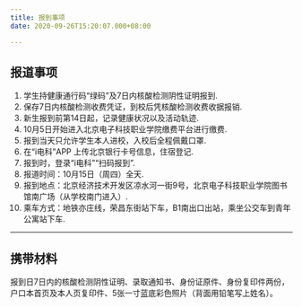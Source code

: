 ```yaml
---
title: 报到事项
date: 2020-09-26T15:20:07.000+08:00

---
```


## 报道事项  
  
1. 学生持健康通行码“绿码”及7日内核酸检测阴性证明报到.
2. 保存7日内核酸检测收费凭证，到校后凭核酸检测收费收据报销.
3. 新生报到前第14日起，记录健康状况以及活动轨迹.
4. 10月5日开始进入北京电子科技职业学院缴费平台进行缴费.
5. 报到当天只允许学生本人进校，入校后全程佩戴口罩.
6. 在“i电科”APP 上传北京银行卡号信息，住宿登记.
7. 报到时，登录“i电科”“扫码报到”.
8. 报道时间：10月15日（周四）全天.
9. 报到地点：北京经济技术开发区凉水河一街9号，北京电子科技职业学院图书馆南广场（从学校南门进入）.
10. 乘车方式：地铁亦庄线，荣昌东街站下车，B1南出口出站，乘坐公交车到青年公寓站下车.

---

## 携带材料  

报到日7日内的核酸检测阴性证明、录取通知书、身份证原件、身份复印件两份，户口本首页及本人页复印件、5张一寸蓝底彩色照片（背面用铅笔写上姓名）。  
  